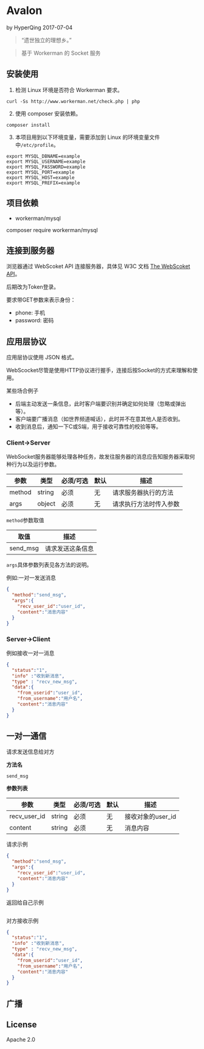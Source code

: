 # Avalon
by HyperQing 2017-07-04

>“遗世独立的理想乡。”

>基于 Workerman 的 Socket 服务

## 安装使用

1. 检测 Linux 环境是否符合 Workerman 要求。
```
curl -Ss http://www.workerman.net/check.php | php
```
2. 使用 composer 安装依赖。
```
composer install
```
3. 本项目用到以下环境变量，需要添加到 Linux 的环境变量文件中`/etc/profile`。
```
export MYSQL_DBNAME=example
export MYSQL_USERNAME=example
export MYSQL_PASSWORD=example
export MYSQL_PORT=example
export MYSQL_HOST=example
export MYSQL_PREFIX=example
```

## 项目依赖

- workerman/mysql

composer require workerman/mysql

## 连接到服务器

浏览器通过 WebScoket API 连接服务器，具体见 W3C 文档 [The WebScoket API](https://www.w3.org/TR/websockets/)。

后期改为Token登录。

要求带GET参数来表示身份：

- phone: 手机
- password: 密码

## 应用层协议

应用层协议使用 JSON 格式。

WebScocket尽管是使用HTTP协议进行握手，连接后按Socket的方式来理解和使用。

某些场合例子
- 后端主动发送一条信息，此时客户端要识别并确定如何处理（忽略或弹出等）。
- 客户端要广播消息（如世界频道喊话），此时并不在意其他人是否收到。
- 收到消息后，通知一下C或S端，用于接收可靠性的校验等等。

### Client->Server

WebSocket服务器能够处理各种任务，故发往服务器的消息应告知服务器采取何种行为以及运行参数。

| 参数 | 类型 | 必须/可选 | 默认 | 描述 |
| ---- | ---- | ---- | ---- | ---- |
| method | string | 必须 | 无 | 请求服务器执行的方法 |
| args | object | 必须 | 无 | 请求执行方法时传入参数 |

`method`参数取值

| 取值 | 描述 |
| ---- | ---- |
| send_msg | 请求发送这条信息 |

`args`具体参数列表见各方法的说明。

例如:一对一发送消息
```json
{
  "method":"send_msg",
  "args":{
    "recv_user_id":"user_id",
    "content":"消息内容"
  }
}
```

### Server->Client

例如接收一对一消息
```json
{
  "status":"1",
  "info" :"收到新消息",
  "type" : "recv_new_msg",
  "data":{
    "from_userid":"user_id",
    "from_username":"用户名",
    "content":"消息内容"
  }
}
```

## 一对一通信

请求发送信息给对方

**方法名**
```
send_msg
```

**参数列表**

| 参数 | 类型 | 必须/可选 | 默认 | 描述 |
| ---- | ---- | ---- | ---- | ---- |
| recv_user_id | string | 必须 | 无 | 接收对象的user_id |
| content | string | 必须 | 无 | 消息内容 |

请求示例
```json
{
  "method":"send_msg",
  "args":{
    "recv_user_id":"user_id",
    "content":"消息内容"
  }
}
```
返回给自己示例
```json

```
对方接收示例
```json
{
  "status":"1",
  "info" :"收到新消息",
  "type" : "recv_new_msg",
  "data":{
    "from_userid":"user_id",
    "from_username":"用户名",
    "content":"消息内容"
  }
}
```

## 广播

## License

Apache 2.0

